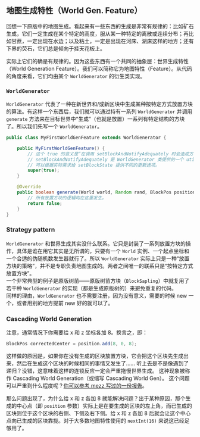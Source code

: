 ## 地图生成特性（World Gen. Feature）

回想一下原版中的地图生成。看起来有一些东西的生成是非常有规律的：比如矿石生成，它们一定生成在某个特定的高度，服从某一种特定的离散或连续分布；再比如甘蔗，一定出现在水边；以及粘土<!-- balance! -->，一定是出现在河床、湖床这样的地方；还有下界的荧石，它们总是倾向于挂天花板上。

实际上它们的确是有规律的。因为这些东西有一个共同的抽象层：世界生成特性（World Generation Feature）。我们可以简称它为地图特性（Feature）。从代码的角度来看，它们均由某个 `WorldGenerator` 的衍生类实现。

### `WorldGenerator`

`WorldGenerator` 代表了一种在新世界和/或新区块中生成某种按特定方式放置方块的算法。有这样一个东西后，我们就可以通过持有一系列 `WorldGenerator` 并调用 `generate` 方法来在目标世界中“生成”（也就是放置）一系列有特定结构的方块了。所以我们先写一个 `WorldGenerator`。

```java
public class MyFirstWorldGenFeature extends WorldGenerator {

    public MyFirstWorldGenFeature() {
        // 这个 true 的含义是“在调用 setBlockAndNotifyAdequately 时会造成方块更新”。
        // setBlockAndNotifyAdequately 是 WorldGenerator 类提供的一个 util method，
        // 可以根据实际需求给 setBlockState 提供不同的更新选项。
        super(true);
    }

    @Override
    public boolean generate(World world, Random rand, BlockPos position) {
        // 所有放置方块的逻辑均在这里发生。
        return false;
    }
}
```

### Strategy pattern

`WorldGenerator` 和世界生成其实没什么联系。它只是封装了一系列放置方块的操作，具体是谁在用它其实是无所谓的，只要有一个 `World` 实例、一个起点坐标和一个合适的伪随机数发生器就行了。所以 `WorldGenerator` 实际上只是一种“放置方块的策略”，并不是专职负责地图生成的。两者之间唯一的联系只是“按特定方式放置方块”。  
一个非常典型的例子是原版树苗——原版树苗方块（`BlockSapling`）中就复用了若干种 `WorldGenerator` 的实现（都是生成原版树的）来避免重复的代码。  
同样的理由，`WorldGenerator` 也不需要注册，因为没有意义，需要的时候 new 一个，或者用别的地方提前 new 好的就可以了。

### Cascading World Generation

注意，通常情况下你需要给 x 和 z 坐标各加 8。换言之，即：

```java
BlockPos correctedCenter = position.add(8, 0, 8);
```

这样做的原因是，如果你在没有生成的区块放置方块，它会把这个区块先生成出来，然后在生成这个区块的时候相同的事情又发生了……
听上去是不是像遇到了递归？没错，这意味着这样的连锁反应一定会严重拖慢世界生成。
这种现象被称作 Cascading World Generation（或缩写 Cascading World Gen）。
这个问题可以严重到什么程度呢？[你可以参考 mezz 写过的一份报告][ref-mezz-report]。

那么问题出现了，为什么给 x 和 z 各加 8 就能解决问题？出于某种原因，那个生成的中心点（即 `position` 参数）实际上是在要生成的区块的左上角，而已生成的区块则位于这个区块的右侧、下侧及右下侧。给 x 和 z 各加 8 后就会让这个中心点向已生成的区块靠拢。对于大多数地图特性使用的 `nextInt(16)` 来说这已经足够用了。  

[ref-mezz-report]: https://redd.it/5x0twz
